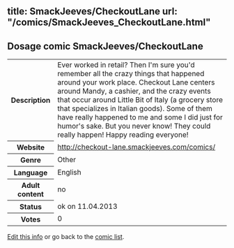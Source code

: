title: SmackJeeves/CheckoutLane
url: "/comics/SmackJeeves_CheckoutLane.html"
---
Dosage comic SmackJeeves/CheckoutLane
-----------------------------------------

<table class="comicinfo">
<tr>
<th>Description</th><td>Ever worked in retail? Then I'm sure you'd remember all the crazy things that happened around your work place. Checkout Lane centers around Mandy, a cashier, and the crazy events that occur around Little Bit of Italy (a grocery store that specializes in Italian goods). Some of them have really happened to me and some I did just for humor's sake. But you never know! They could really happen! Happy reading everyone!</td>
</tr>
<tr>
<th>Website</th><td><a href="http://checkout-lane.smackjeeves.com/comics/">http://checkout-lane.smackjeeves.com/comics/</a></td>
</tr>
<tr>
<th>Genre</th><td>Other</td>
</tr>
<tr>
<th>Language</th><td>English</td>
</tr>
<tr>
<th>Adult content</th><td>no</td>
</tr>
<tr>
<th>Status</th><td>ok on 11.04.2013</td>
</tr>
<tr>
<th>Votes</th><td>0</div></td>
</tr>
</table>

[Edit this info](/comics/SmackJeeves_CheckoutLane_edit.html) or go back to the [comic list](../comic-index.html).
